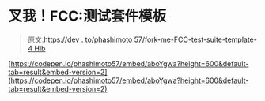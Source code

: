 # 叉我！FCC:测试套件模板

> 原文:[https://dev . to/phashimoto 57/fork-me-FCC-test-suite-template-4 Hib](https://dev.to/phashimoto57/fork-me-fcc-test-suite-template-4hib)

[https://codepen.io/phashimoto57/embed/aboYgwa?height=600&default-tab=result&embed-version=2](https://codepen.io/phashimoto57/embed/aboYgwa?height=600&default-tab=result&embed-version=2)